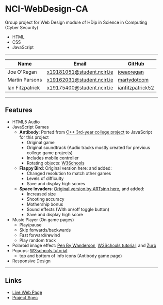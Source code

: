 # NCI-WebDesign-CA

Group project for Web Design module of HDip in Science in Computing (Cyber Security)

* HTML
* CSS
* JavaScript

---

Name | Email | GitHub
--- | --- | ---
Joe O'Regan | x19181051@student.ncirl.ie | [joeaoregan](https://github.com/joeaoregan)
Martin Parsons | x19162031@student.ncirl.ie | [martydotcom](https://github.com/martydotcom)
Ian Fitzpatrick | x19175400@student.ncirl.ie | [ianfitzpatrick52](https://github.com/ianfitzpatrick52)

---

## Features

* HTML5 Audio
* JavaScript Games
  - **Antibody**: Ported from [C++ 3rd-year college project](https://github.com/joeaoregan/LIT-Yr3-Project-Antibody) to JavaScript for this project
    * Original game
    * Original soundtrack (Audio tracks mostly created for previous college game projects)
    * Includes mobile controller
    * Rotating objects: [W3Schools](https://www.w3schools.com/graphics/game_rotation.asp)
  - **Flappy Bird**: Original version here: and added:
    * Changed resolution to match other games
    * Levels of difficulty
    * Save and display high scores
  - **Space Invaders**: [Original version by ARTsinn here](http://jsfiddle.net/ARTsinn/GgxjY/), and added:
    * Increased size
    * Shooting accuracy
    * Mothership bonus
    * Sound effects (With on/off toggle button)
    * Save and display high score
* Music Player (On game pages)
  - Play/pause
  - Skip forwards/backwards
  - Fast forward/rewind
  - Play random track
* Polaroid image effect: [Pen By Wanderson](https://codepen.io/Wandersonsc/pen/RMerRy), [W3Schools tutorial](https://www.w3schools.com/css/css3_images.asp), and [Zurb](https://zurb.com/playground/css3-polaroids)
* Popups: [W3schools tutorial](https://www.w3schools.com/howto/howto_js_popup.asp)
  - top and bottom of info icons (Antibody game page)
* Responsive Design

---

## Links

* [Live Web Page](http://wdtest2019jim.gearhostpreview.com/index.html)
* [Project Spec](https://github.com/joeaoregan/NCI-WebDesign-CA/wiki/Project-Spec)
